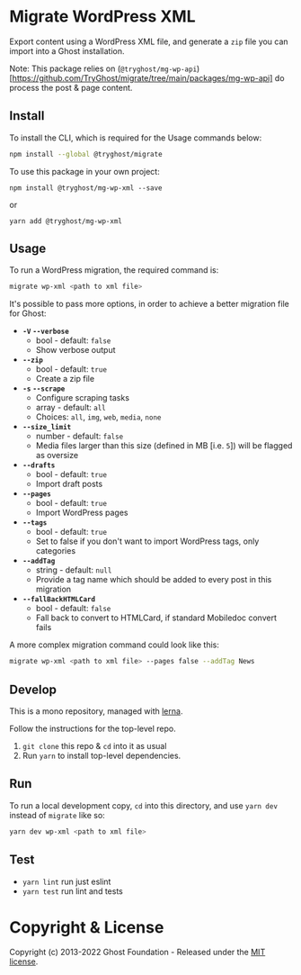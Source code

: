 # Migrate WordPress XML

Export content using a WordPress XML file, and generate a `zip` file you can import into a Ghost installation.

Note: This package relies on (`@tryghost/mg-wp-api`)[https://github.com/TryGhost/migrate/tree/main/packages/mg-wp-api] do process the post & page content.


## Install

To install the CLI, which is required for the Usage commands below:

```sh
npm install --global @tryghost/migrate
```

To use this package in your own project:

`npm install @tryghost/mg-wp-xml --save`

or

`yarn add @tryghost/mg-wp-xml`


## Usage

To run a WordPress migration, the required command is:

```sh
migrate wp-xml <path to xml file>
```

It's possible to pass more options, in order to achieve a better migration file for Ghost:

- **`-V` `--verbose`**
    - bool - default: `false`
    - Show verbose output
- **`--zip`**
    - bool - default: `true`
    - Create a zip file
- **`-s` `--scrape`** 
    - Configure scraping tasks
    - array - default: `all` 
    - Choices: `all`, `img`, `web`, `media`, `none`
- **`--size_limit`**
    - number - default: `false`
    - Media files larger than this size (defined in MB [i.e. `5`]) will be flagged as oversize
- **`--drafts`**
    - bool - default: `true`
    - Import draft posts
- **`--pages`**
    - bool - default: `true`
    - Import WordPress pages
- **`--tags`**
    - bool - default: `true`
    - Set to false if you don't want to import WordPress tags, only categories
- **`--addTag`**
    - string - default: `null`
    - Provide a tag name which should be added to every post in this migration
- **`--fallBackHTMLCard`**
    - bool - default: `false`
    - Fall back to convert to HTMLCard, if standard Mobiledoc convert fails

A more complex migration command could look like this:

```sh
migrate wp-xml <path to xml file> --pages false --addTag News
```


## Develop

This is a mono repository, managed with [lerna](https://lerna.js.org).

Follow the instructions for the top-level repo.
1. `git clone` this repo & `cd` into it as usual
2. Run `yarn` to install top-level dependencies.


## Run

To run a local development copy, `cd` into this directory, and use `yarn dev` instead of `migrate` like so:

```sh
yarn dev wp-xml <path to xml file>
```


## Test

- `yarn lint` run just eslint
- `yarn test` run lint and tests


# Copyright & License

Copyright (c) 2013-2022 Ghost Foundation - Released under the [MIT license](LICENSE).
